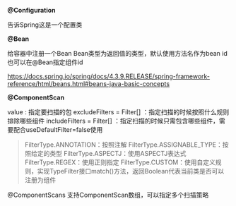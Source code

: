 **@Configuration**

告诉Spring这是一个配置类

**@Bean**

给容器中注册一个Bean
Bean类型为返回值的类型，默认使用方法名作为bean id
也可以在@Bean指定组件id

https://docs.spring.io/spring/docs/4.3.9.RELEASE/spring-framework-reference/html/beans.html#beans-java-basic-concepts


**@ComponentScan**

value : 指定要扫描的包
excludeFilters = Filter[] ：指定扫描的时候按照什么规则排除哪些组件
includeFilters = Filter[] ：指定扫描的时候只需包含哪些组件，需要配合useDefaultFilter=false使用
> FilterType.ANNOTATION：按照注解
> FilterType.ASSIGNABLE_TYPE：按照给定的类型
> FilterType.ASPECTJ：使用ASPECTJ表达式
> FilterType.REGEX：使用正则指定
> FilterType.CUSTOM：使用自定义规则，实现TypeFilter接口match()方法，返回Boolean代表当前类是否可以注册为组件

@ComponentScans 支持ComponentScan数组，可以指定多个扫描策略
